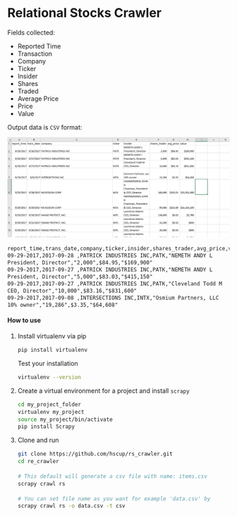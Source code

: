 # Relational Stocks Crawler

Fields collected:

- Reported Time
- Transaction
- Company
- Ticker
- Insider
- Shares
- Traded
- Average Price
- Price
- Value

Output data is `CSV` format:

![Alt text](./relationalstocks_crawler/img/data.png?raw=true)

```
report_time,trans_date,company,ticker,insider,shares_trader,avg_price,value
09-29-2017,2017-09-28 ,PATRICK INDUSTRIES INC,PATK,"NEMETH ANDY L
President, Director","2,000",$84.95,"$169,900"
09-29-2017,2017-09-27 ,PATRICK INDUSTRIES INC,PATK,"NEMETH ANDY L
President, Director","5,000",$83.03,"$415,150"
09-29-2017,2017-09-27 ,PATRICK INDUSTRIES INC,PATK,"Cleveland Todd M
CEO, Director","10,000",$83.16,"$831,600"
09-29-2017,2017-09-08 ,INTERSECTIONS INC,INTX,"Osmium Partners, LLC
10% owner","19,286",$3.35,"$64,608"
```

#### How to use

1. Install virtualenv via pip
    ```bash
    pip install virtualenv
    ```
    Test your installation
    ```bash
    virtualenv --version
    ```

2. Create a virtual environment for a project and install `scrapy`

    ```bash
    cd my_project_folder
    virtualenv my_project
    source my_project/bin/activate
    pip install Scrapy
    ```

3. Clone and run
    ```bash
    git clone https://github.com/hscup/rs_crawler.git
    cd re_crawler

    # This default will generate a csv file with name: items.csv
    scrapy crawl rs

    # You can set file name as you want for example 'data.csv' by
    scrapy crawl rs -o data.csv -t csv
    ```
